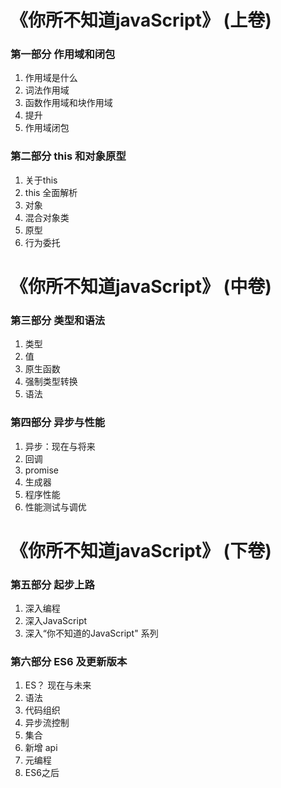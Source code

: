 # 《你所不知道javaScript》  (上卷)



### 第一部分  作用域和闭包

1. 作用域是什么
2. 词法作用域
3. 函数作用域和块作用域
4. 提升
5. 作用域闭包



### 第二部分  this 和对象原型

1. 关于this
2. this 全面解析
3. 对象
4. 混合对象类
5. 原型
6. 行为委托



# 《你所不知道javaScript》  (中卷)



### 第三部分  类型和语法

1. 类型
2. 值
3. 原生函数
4. 强制类型转换
5. 语法



### 第四部分 异步与性能

1. 异步：现在与将来
2. 回调
3. promise
4. 生成器
5. 程序性能
6. 性能测试与调优


# 《你所不知道javaScript》  (下卷)



### 第五部分 起步上路

1. 深入编程
2. 深入JavaScript
3. 深入“你不知道的JavaScript" 系列

### 第六部分 ES6 及更新版本

1. ES？ 现在与未来
2. 语法
3. 代码组织
4. 异步流控制
5. 集合
6. 新增 api
7. 元编程
8. ES6之后